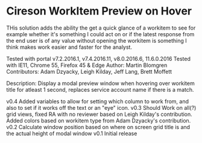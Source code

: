 # Cireson WorkItem Preview on Hover

THis solution adds the ability the get a quick glance of a workitem to see for example whether it's something I could act on or if the latest response from the end user is of any value without opening the workitem is something I think makes work easier and faster for the analyst.

Tested with portal v7.2.2016.1, v7.4.2016.11, v8.0.2016.6, 11.6.0.2016
Tested with IE11, Chrome 55, Firefox 45 & Edge
Author: Martin Blomgren
Contributors: Adam Dzyacky, Leigh Kilday, Jeff Lang, Brett Moffett

Description: Display a modal preview window when hovering over workitem title for atleast 1 second, replaces service account name if there is a match.

v0.4  Added variables to allow for setting which column to work from, and also to set if it works off the text or an "eye" icon.
v0.3  Should Work on all(?) grid views, fixed RA with no reviewer based on Leigh Kilday's contribution.
      Added colors based on workitem type from Adam Dzyacky's contribution.
v0.2  Calculate window position based on where on screen grid title is and the actual height of modal window
v0.1  Initial release

